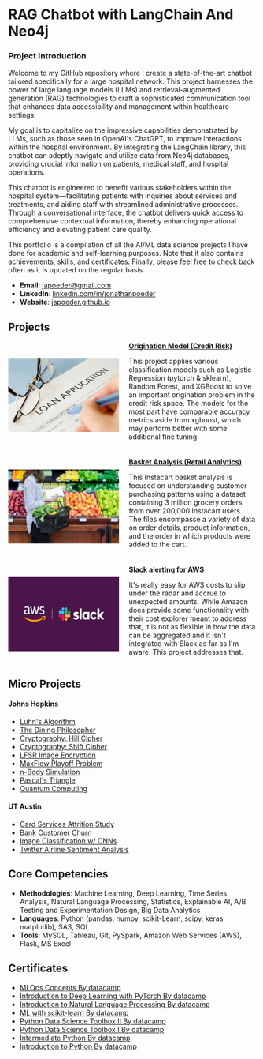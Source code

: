 # RAG Chatbot with LangChain And Neo4j

### Project Introduction

Welcome to my GitHub repository where I create a state-of-the-art chatbot tailored specifically for a large hospital network. This project harnesses the power of large language models (LLMs) and retrieval-augmented generation (RAG) technologies to craft a sophisticated communication tool that enhances data accessibility and management within healthcare settings.

My goal is to capitalize on the impressive capabilities demonstrated by LLMs, such as those seen in OpenAI's ChatGPT, to improve interactions within the hospital environment. By integrating the LangChain library, this chatbot can adeptly navigate and utilize data from Neo4j databases, providing crucial information on patients, medical staff, and hospital operations.

This chatbot is engineered to benefit various stakeholders within the hospital system—facilitating patients with inquiries about services and treatments, and aiding staff with streamlined administrative processes. Through a conversational interface, the chatbot delivers quick access to comprehensive contextual information, thereby enhancing operational efficiency and elevating patient care quality.

This portfolio is a compilation of all the AI/ML data science projects I have done for academic and self-learning purposes. Note that it also contains achievements, skills, and certificates. Finally, please feel free to check back often as it is updated on the regular basis.

- **Email**: [japoeder@gmail.com](mailto:japoeder@gmail.com)
- **LinkedIn**: [linkedin.com/in/jonathanpoeder](https://www.linkedin.com/in/jonathanpoeder/)
- **Website**: [japoeder.github.io](https://japoeder.github.io)

<!--
## Achievements
- Example 1
- Example 2
-->

## Projects

<div style="display: flex; align-items: center;">
    <img src="https://raw.githubusercontent.com/japoeder/Portfolio/master/Images/loanapp.jpg" width="250" height="150" style="margin-right: 20px;">
    <div>
        <strong><a href="https://github.com/japoeder/Origination-Model-Project">Origination Model (Credit Risk)</a></strong>
        <p>This project applies various classification models such as Logistic Regression (pytorch & sklearn), Random Forest, and XGBoost to solve an important origination problem in the credit risk space. The models for the most part have comparable accuracy metrics aside from xgboost, which may perform better with some additional fine tuning.</p>
    </div>
</div>

<div style="display: flex; align-items: center; margin-top: 20px;">
    <img src="https://raw.githubusercontent.com/japoeder/Portfolio/master/Images/groceries.jpeg" width="250" height="150" style="margin-right: 20px;">
    <div>
        <strong><a href="https://github.com/japoeder/Basket-Analysis">Basket Analysis (Retail Analytics)</a></strong>
        <p>This Instacart basket analysis is focused on understanding customer purchasing patterns using a dataset containing 3 million grocery orders from over 200,000 Instacart users. The files encompasse a variety of data on order details, product information, and the order in which products were added to the cart.</p>
    </div>
</div>

<div style="display: flex; align-items: center; margin-top: 20px;">
    <img src="https://raw.githubusercontent.com/japoeder/Portfolio/master/Images/slack_plus_aws.png" width="225" height="150" style="margin-right: 20px;">
    <div>
        <strong><a href="https://github.com/japoeder/aws_cost_tracking">Slack alerting for AWS</a></strong>
        <p>It's really easy for AWS costs to slip under the radar and accrue to unexpected amounts. While Amazon does provide some functionality with their cost explorer meant to address that, it is not as flexible in how the data can be aggregated and it isn't integrated with Slack as far as I'm aware. This project addresses that.</p>
    </div>
</div>

## Micro Projects

#### Johns Hopkins

- [Luhn&#39;s Algorithm](https://github.com/japoeder/micro_projects/tree/master/luhns_algorithm)
- [The Dining Philosopher](https://github.com/japoeder/micro_projects/tree/master/dining_philosopher)
- [Cryptography: Hill Cipher](https://github.com/japoeder/micro_projects/tree/master/hill_cipher)
- [Cryptography: Shift Cipher](https://github.com/japoeder/micro_projects/tree/master/shift_cipher)
- [LFSR Image Encryption](https://github.com/japoeder/micro_projects/tree/master/lfsr_image_encryption)
- [MaxFlow Playoff Problem](https://github.com/japoeder/micro_projects/tree/master/maxflow_graph)
- [n-Body Simulation](https://github.com/japoeder/micro_projects/tree/master/n_body_simulation)
- [Pascal&#39;s Triangle](https://github.com/japoeder/micro_projects/tree/master/pascals_triangle)
- [Quantum Computing](https://github.com/japoeder/micro_projects/tree/master/quantum_comp)

#### UT Austin

- [Card Services Attrition Study](https://github.com/japoeder/micro_projects/tree/master/cc_churn)
- [Bank Customer Churn](https://github.com/japoeder/micro_projects/tree/master/bank_churn)
- [Image Classification w/ CNNs](https://github.com/japoeder/micro_projects/tree/master/plant_seed_cv)
- [Twitter Airline Sentiment Analysis](https://github.com/japoeder/micro_projects/tree/master/twitter_airline)

## Core Competencies

- **Methodologies**: Machine Learning, Deep Learning, Time Series Analysis, Natural Language Processing, Statistics, Explainable AI, A/B Testing and Experimentation Design, Big Data Analytics
- **Languages**: Python (pandas, numpy, scikit-Learn, scipy, keras, matplotlib), SAS, SQL
- **Tools**: MySQL, Tableau, Git, PySpark, Amazon Web Services (AWS), Flask, MS Excel

## Certificates

- [MLOps Concepts By datacamp](https://github.com/japoeder/Portfolio/blob/master/Certificates/mlops_concepts.pdf)
- [Introduction to Deep Learning with PyTorch By datacamp](https://github.com/japoeder/Portfolio/blob/master/Certificates/intro_to_DL_w_pytorch.pdf)
- [Introduction to Natural Language Processing By datacamp](https://github.com/japoeder/Portfolio/blob/master/Certificates/intro_to_nlp.pdf)
- [ML with scikit-learn By datacamp](https://github.com/japoeder/Portfolio/blob/master/Certificates/machine_learning_w_sklearn.pdf)
- [Python Data Science Toolbox II By datacamp](https://github.com/japoeder/Portfolio/blob/master/Certificates/data_science_toolkit_2.pdf)
- [Python Data Science Toolbox I By datacamp](https://github.com/japoeder/Portfolio/blob/master/Certificates/data_science_toolkit_1.pdf)
- [Intermediate Python By datacamp](https://github.com/japoeder/Portfolio/blob/master/Certificates/intermediate_python.pdf)
- [Introduction to Python By datacamp](https://github.com/japoeder/Portfolio/blob/master/Certificates/introduction_to_python.pdf)
